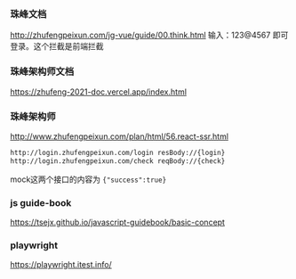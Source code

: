 ### 珠峰文档
http://zhufengpeixun.com/jg-vue/guide/00.think.html
输入：123@4567 即可登录。这个拦截是前端拦截

### 珠峰架构师文档
https://zhufeng-2021-doc.vercel.app/index.html

### 珠峰架构师
http://www.zhufengpeixun.com/plan/html/56.react-ssr.html
```bash
http://login.zhufengpeixun.com/login resBody://{login}
http://login.zhufengpeixun.com/check reqBody://{check}
```
mock这两个接口的内容为 `{"success":true}`

### js guide-book

https://tsejx.github.io/javascript-guidebook/basic-concept

### playwright
https://playwright.itest.info/